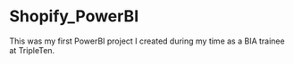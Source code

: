 # Shopify_PowerBI
This was my first PowerBI project I created during my time as a BIA trainee at TripleTen. 
